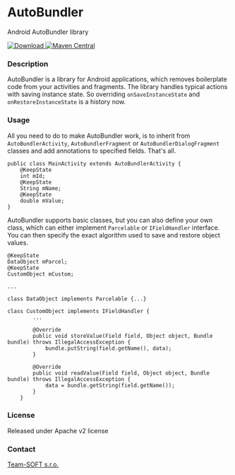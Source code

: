 # AutoBundler
Android AutoBundler library

[ ![Download](https://api.bintray.com/packages/team-softsk/maven/autobundler/images/download.svg) ](https://bintray.com/team-softsk/maven/autobundler/_latestVersion)
[![Maven Central](https://maven-badges.herokuapp.com/maven-central/sk.teamsoft/autobundler/badge.svg)](https://maven-badges.herokuapp.com/maven-central/sk.teamsoft/autobundler)

### Description
AutoBundler is a library for Android applications, which removes boilerplate code from your
activities and fragments. The library handles typical actions with saving instance state.
So overriding `onSaveInstanceState` and `onRestoreInstanceState` is a history now.

### Usage
All you need to do to make AutoBundler work, is to inherit from `AutoBundlerActivity`, 
`AutoBundlerFragment` or `AutoBundlerDialogFragment` classes and add annotations to specified fields.
That's all.

    public class MainActivity extends AutoBundlerActivity {
        @KeepState
        int mId;
        @KeepState
        String mName;
        @KeepState
        double mValue;
    }
    
    
AutoBundler supports basic classes, but you can also define your own class, which can either
implement `Parcelable` or `IFieldHandler` interface. You can then specify the exact algorithm
used to save and restore object values.
 
    @KeepState
    DataObject mParcel;
    @KeepState
    CustomObject mCustom;
    
    ...
    
    class DataObject implements Parcelable {...}
    
    class CustomObject implements IFieldHandler {
            ...
            
            @Override
            public void storeValue(Field field, Object object, Bundle bundle) throws IllegalAccessException {
                bundle.putString(field.getName(), data);
            }
    
            @Override
            public void readValue(Field field, Object object, Bundle bundle) throws IllegalAccessException {
                data = bundle.getString(field.getName());
            }
        }

### License
Released under Apache v2 license

### Contact
[Team-SOFT s.r.o.](https://teamsoft.sk)